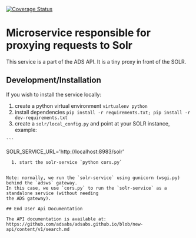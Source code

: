 
[![Coverage Status](https://coveralls.io/repos/adsabs/solr-service/badge.svg?branch=master&service=github)](https://coveralls.io/github/adsabs/solr-service?branch=master)

# Microservice responsible for proxying requests to Solr

This service is a part of the ADS API. It is a tiny proxy in front of the SOLR.

## Development/Installation

If you wish to install the service locally:

  1. create a python virtual environment `virtualenv python`
  1. install dependencies `pip install -r requirements.txt; pip install -r dev-requirements.txt`
  1. create a `solr/local_config.py` and point at your SOLR instance, example:

    ```
SOLR_SERVICE_URL='http://localhost:8983/solr'
```
  1. start the solr-service `python cors.py`


Note: normally, we run the `solr-service` using gunicorn (wsgi.py) behind the `adsws` gateway.
In this case, we use `cors.py` to run the `solr-service` as a standalone service (without needing
the ADS gateway).

## End User Api Documentation

The API documentation is available at: https://github.com/adsabs/adsabs.github.io/blob/new-api/content/v1/search.md
